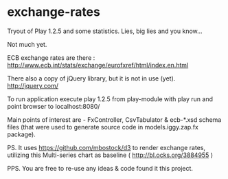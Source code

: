 exchange-rates
==============

Tryout of Play 1.2.5 and some statistics. Lies, big lies and you know...

Not much yet.

ECB exchange rates are there : http://www.ecb.int/stats/exchange/eurofxref/html/index.en.html

There also a copy of jQuery library, but it is not in use (yet). http://jquery.com/

To run application execute play 1.2.5 from play-module with play run and point browser to localhost:8080/

Main points of interest are - FxController, CsvTabulator & ecb-*.xsd schema files (that were used to generate source code in models.iggy.zap.fx package).

PS. It uses https://github.com/mbostock/d3 to render exchange rates, utilizing this Multi-series chart as baseline
( http://bl.ocks.org/3884955 )

PPS. You are free to re-use any ideas & code found it this project.

